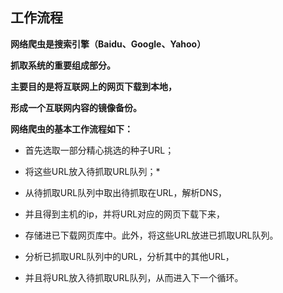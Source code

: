 ## 工作流程

**网络爬虫是捜索引擎（Baidu、Google、Yahoo）**

**抓取系统的重要组成部分。**

**主要目的是将互联网上的网页下载到本地，**

**形成一个互联网内容的镜像备份。**

**网络爬虫的基本工作流程如下：**

* 首先选取一部分精心挑选的种子URL；

* 将这些URL放入待抓取URL队列；*

* 从待抓取URL队列中取出待抓取在URL，解析DNS，

* 并且得到主机的ip，并将URL对应的网页下载下来，

* 存储进已下载网页库中。此外，将这些URL放进已抓取URL队列。

* 分析已抓取URL队列中的URL，分析其中的其他URL，

* 并且将URL放入待抓取URL队列，从而进入下一个循环。